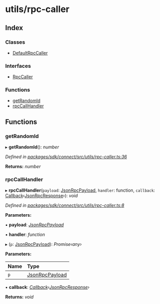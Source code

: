 # utils/rpc-caller

## Index

### Classes

* [DefaultRpcCaller]()

### Interfaces

* [RpcCaller]()

### Functions

* [getRandomId](_utils_rpc_caller_.md#getrandomid)
* [rpcCallHandler](_utils_rpc_caller_.md#rpccallhandler)

## Functions

### getRandomId

▸ **getRandomId**\(\): _number_

_Defined in_ [_packages/sdk/connect/src/utils/rpc-caller.ts:36_](https://github.com/celo-org/celo-monorepo/blob/master/packages/sdk/connect/src/utils/rpc-caller.ts#L36)

**Returns:** _number_

### rpcCallHandler

▸ **rpcCallHandler**\(`payload`: [JsonRpcPayload](), `handler`: function, `callback`: [Callback](_types_.md#callback)‹[JsonRpcResponse]()›\): _void_

_Defined in_ [_packages/sdk/connect/src/utils/rpc-caller.ts:8_](https://github.com/celo-org/celo-monorepo/blob/master/packages/sdk/connect/src/utils/rpc-caller.ts#L8)

**Parameters:**

▪ **payload**: [_JsonRpcPayload_]()

▪ **handler**: _function_

▸ \(`p`: [JsonRpcPayload]()\): _Promise‹any›_

**Parameters:**

| Name | Type |
| :--- | :--- |
| `p` | [JsonRpcPayload]() |

▪ **callback**: [_Callback_](_types_.md#callback)_‹_[_JsonRpcResponse_]()_›_

**Returns:** _void_

